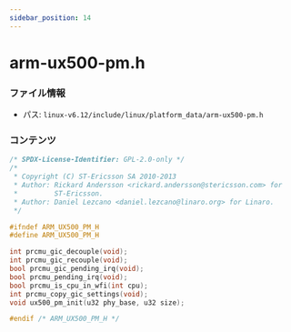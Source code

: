 ```yaml
---
sidebar_position: 14
---
```

# arm-ux500-pm.h

### ファイル情報

- パス: `linux-v6.12/include/linux/platform_data/arm-ux500-pm.h`

### コンテンツ

```h
/* SPDX-License-Identifier: GPL-2.0-only */
/*
 * Copyright (C) ST-Ericsson SA 2010-2013
 * Author: Rickard Andersson <rickard.andersson@stericsson.com> for
 *         ST-Ericsson.
 * Author: Daniel Lezcano <daniel.lezcano@linaro.org> for Linaro.
 */

#ifndef ARM_UX500_PM_H
#define ARM_UX500_PM_H

int prcmu_gic_decouple(void);
int prcmu_gic_recouple(void);
bool prcmu_gic_pending_irq(void);
bool prcmu_pending_irq(void);
bool prcmu_is_cpu_in_wfi(int cpu);
int prcmu_copy_gic_settings(void);
void ux500_pm_init(u32 phy_base, u32 size);

#endif /* ARM_UX500_PM_H */

```
